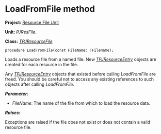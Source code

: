 # LoadFromFile method #

**Project:** [Resource File Unit](ResFileUnit.md)

**Unit:** _PJResFile_.

**Class:** _[TPJResourceFile](TPJResourceFile.md)_

```
procedure LoadFromFile(const FileName: TFileName);
```

Loads a resource file from a named file. New _[TPJResourceEntry](TPJResourceEntry.md)_ objects are created for each resource in the file.

Any _[TPJResourceEntry](TPJResourceEntry.md)_ objects that existed before calling _LoadFromFile_ are freed. You should be careful not to access any existing references to such objects after calling _LoadFromFile_.

**_Parameter:_**

  * _FileName_: The name of the file from which to load the resource data.

**_Raises:_**

Exceptions are raised if the file does not exist or does not contain a valid resource file.